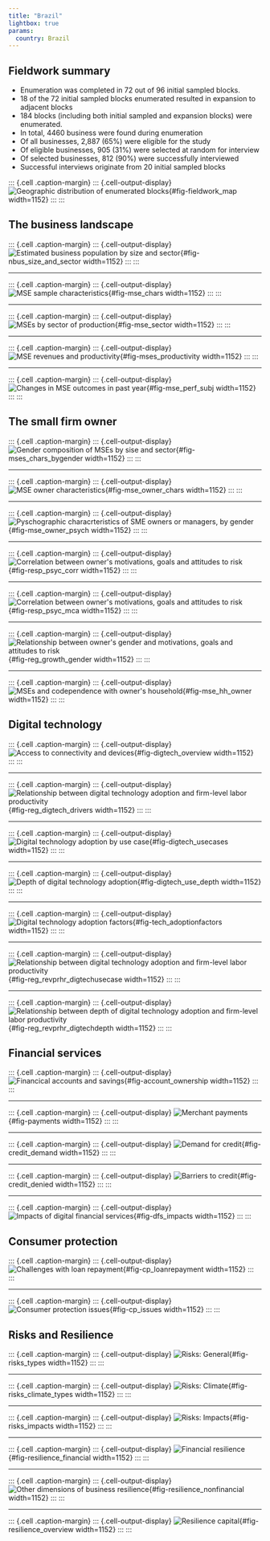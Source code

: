 ```yaml
---
title: "Brazil"
lightbox: true
params:
  country: Brazil
---
```








## Fieldwork summary

  * Enumeration was completed in 72 out of 96 initial sampled blocks.
  * 18 of the 72 initial sampled blocks enumerated resulted in expansion to adjacent blocks
  * 184 blocks (including both initial sampled and expansion blocks) were enumerated. 
  * In total, 4460 business were found during enumeration
  * Of all businesses, 2\,887 \(65%\) were eligible for the study
  * Of eligible businesses, 905 \(31%\) were selected at random for interview
  * Of selected businesses, 812 \(90%\) were successfully interviewed 
  * Successful interviews originate from 20 initial sampled blocks

::: {.cell .caption-margin}
::: {.cell-output-display}
![Geographic distribution of enumerated blocks](Brazil_analysis_files/figure-html/fig-fieldwork_map-1.png){#fig-fieldwork_map width=1152}
:::
:::

## The business landscape 


::: {.cell .caption-margin}
::: {.cell-output-display}
![Estimated business population by size and sector](Brazil_analysis_files/figure-html/fig-nbus_size_and_sector-1.png){#fig-nbus_size_and_sector width=1152}
:::
:::


---

::: {.cell .caption-margin}
::: {.cell-output-display}
![MSE sample characteristics](Brazil_analysis_files/figure-html/fig-mse_chars-1.png){#fig-mse_chars width=1152}
:::
:::


---

::: {.cell .caption-margin}
::: {.cell-output-display}
![MSEs by sector of production](Brazil_analysis_files/figure-html/fig-mse_sector-1.png){#fig-mse_sector width=1152}
:::
:::


---

::: {.cell .caption-margin}
::: {.cell-output-display}
![MSE revenues and productivity](Brazil_analysis_files/figure-html/fig-mses_productivity-1.png){#fig-mses_productivity width=1152}
:::
:::


---

::: {.cell .caption-margin}
::: {.cell-output-display}
![Changes in MSE outcomes in past year](Brazil_analysis_files/figure-html/fig-mse_perf_subj-1.png){#fig-mse_perf_subj width=1152}
:::
:::


## The small firm owner

::: {.cell .caption-margin}
::: {.cell-output-display}
![Gender composition of MSEs by sise and sector](Brazil_analysis_files/figure-html/fig-mses_chars_bygender-1.png){#fig-mses_chars_bygender width=1152}
:::
:::


---

::: {.cell .caption-margin}
::: {.cell-output-display}
![MSE owner characteristics](Brazil_analysis_files/figure-html/fig-mse_owner_chars-1.png){#fig-mse_owner_chars width=1152}
:::
:::


---

::: {.cell .caption-margin}
::: {.cell-output-display}
![Pyschographic characrteristics of SME owners or managers, by gender](Brazil_analysis_files/figure-html/fig-mse_owner_psych-1.png){#fig-mse_owner_psych width=1152}
:::
:::


---

::: {.cell .caption-margin}
::: {.cell-output-display}
![Correlation between owner's motivations, goals and attitudes to risk](Brazil_analysis_files/figure-html/fig-resp_psyc_corr-1.png){#fig-resp_psyc_corr width=1152}
:::
:::

---

::: {.cell .caption-margin}
::: {.cell-output-display}
![Correlation between owner's motivations, goals and attitudes to risk](Brazil_analysis_files/figure-html/fig-resp_psyc_mca-1.png){#fig-resp_psyc_mca width=1152}
:::
:::

---

::: {.cell .caption-margin}
::: {.cell-output-display}
![Relationship between owner's gender and motivations, goals and attitudes to risk](Brazil_analysis_files/figure-html/fig-reg_growth_gender-1.png){#fig-reg_growth_gender width=1152}
:::
:::


---

::: {.cell .caption-margin}
::: {.cell-output-display}
![MSEs and codependence with owner's household](Brazil_analysis_files/figure-html/fig-mse_hh_owner-1.png){#fig-mse_hh_owner width=1152}
:::
:::

## Digital technology 

::: {.cell .caption-margin}
::: {.cell-output-display}
![Access to connectivity and devices](Brazil_analysis_files/figure-html/fig-digtech_overview-1.png){#fig-digtech_overview width=1152}
:::
:::


---

::: {.cell .caption-margin}
::: {.cell-output-display}
![Relationship between digital technology adoption and firm-level labor productivity](Brazil_analysis_files/figure-html/fig-reg_digtech_drivers-1.png){#fig-reg_digtech_drivers width=1152}
:::
:::


---

::: {.cell .caption-margin}
::: {.cell-output-display}
![Digital technology adoption by use case](Brazil_analysis_files/figure-html/fig-digtech_usecases-1.png){#fig-digtech_usecases width=1152}
:::
:::


---

::: {.cell .caption-margin}
::: {.cell-output-display}
![Depth of digital technology adoption](Brazil_analysis_files/figure-html/fig-digtech_use_depth-1.png){#fig-digtech_use_depth width=1152}
:::
:::


---

::: {.cell .caption-margin}
::: {.cell-output-display}
![Digital technology adoption factors](Brazil_analysis_files/figure-html/fig-tech_adoptionfactors-1.png){#fig-tech_adoptionfactors width=1152}
:::
:::


---

::: {.cell .caption-margin}
::: {.cell-output-display}
![Relationship between digital technology adoption and firm-level labor productivity](Brazil_analysis_files/figure-html/fig-reg_revprhr_digtechusecase-1.png){#fig-reg_revprhr_digtechusecase width=1152}
:::
:::


---

::: {.cell .caption-margin}
::: {.cell-output-display}
![Relationship between depth of digital technology adoption and firm-level labor productivity](Brazil_analysis_files/figure-html/fig-reg_revprhr_digtechdepth-1.png){#fig-reg_revprhr_digtechdepth width=1152}
:::
:::



## Financial services 

::: {.cell .caption-margin}
::: {.cell-output-display}
![Financical accounts and savings](Brazil_analysis_files/figure-html/fig-account_ownership-1.png){#fig-account_ownership width=1152}
:::
:::


---

::: {.cell .caption-margin}
::: {.cell-output-display}
![Merchant payments](Brazil_analysis_files/figure-html/fig-payments-1.png){#fig-payments width=1152}
:::
:::


---

::: {.cell .caption-margin}
::: {.cell-output-display}
![Demand for credit](Brazil_analysis_files/figure-html/fig-credit_demand-1.png){#fig-credit_demand width=1152}
:::
:::


---

::: {.cell .caption-margin}
::: {.cell-output-display}
![Barriers to credit](Brazil_analysis_files/figure-html/fig-credit_denied-1.png){#fig-credit_denied width=1152}
:::
:::


---

::: {.cell .caption-margin}
::: {.cell-output-display}
![Impacts of digital financial services](Brazil_analysis_files/figure-html/fig-dfs_impacts-1.png){#fig-dfs_impacts width=1152}
:::
:::



## Consumer protection

::: {.cell .caption-margin}
::: {.cell-output-display}
![Challenges with loan repayment](Brazil_analysis_files/figure-html/fig-cp_loanrepayment-1.png){#fig-cp_loanrepayment width=1152}
:::
:::


---

::: {.cell .caption-margin}
::: {.cell-output-display}
![Consumer protection issues](Brazil_analysis_files/figure-html/fig-cp_issues-1.png){#fig-cp_issues width=1152}
:::
:::



## Risks and Resilience

::: {.cell .caption-margin}
::: {.cell-output-display}
![Risks: General](Brazil_analysis_files/figure-html/fig-risks_types-1.png){#fig-risks_types width=1152}
:::
:::


---

::: {.cell .caption-margin}
::: {.cell-output-display}
![Risks: Climate](Brazil_analysis_files/figure-html/fig-risks_climate_types-1.png){#fig-risks_climate_types width=1152}
:::
:::

---

::: {.cell .caption-margin}
::: {.cell-output-display}
![Risks: Impacts](Brazil_analysis_files/figure-html/fig-risks_impacts-1.png){#fig-risks_impacts width=1152}
:::
:::


---

::: {.cell .caption-margin}
::: {.cell-output-display}
![Financial resilience](Brazil_analysis_files/figure-html/fig-resilience_financial-1.png){#fig-resilience_financial width=1152}
:::
:::


---

::: {.cell .caption-margin}
::: {.cell-output-display}
![Other dimensions of business resilience](Brazil_analysis_files/figure-html/fig-resilience_nonfinancial-1.png){#fig-resilience_nonfinancial width=1152}
:::
:::


---

::: {.cell .caption-margin}
::: {.cell-output-display}
![Resilience capital](Brazil_analysis_files/figure-html/fig-resilience_overview-1.png){#fig-resilience_overview width=1152}
:::
:::

